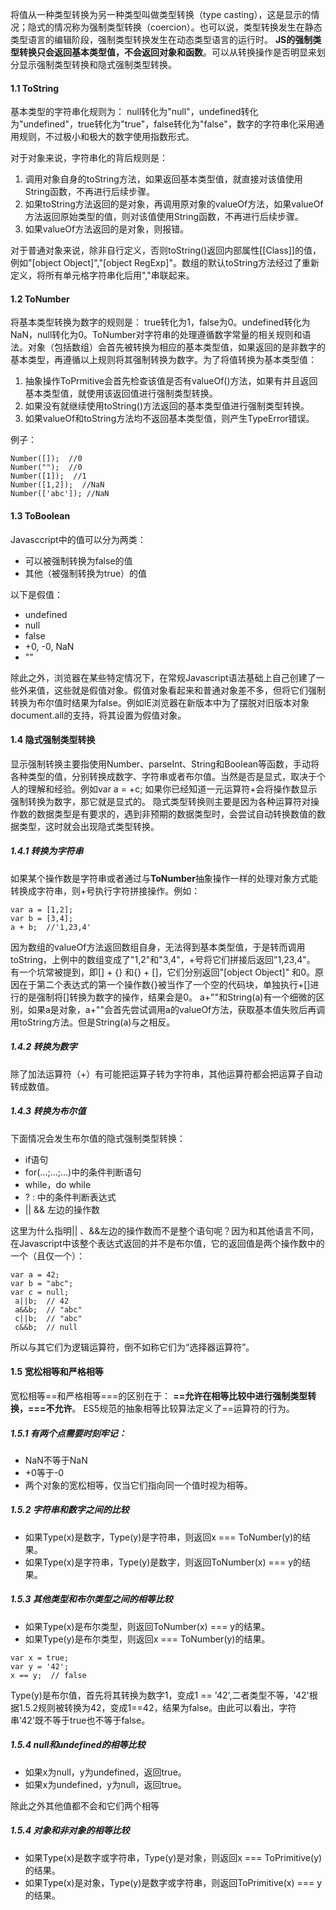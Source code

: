 将值从一种类型转换为另一种类型叫做类型转换（type casting），这是显示的情况；隐式的情况称为强制类型转换（coercion）。也可以说，类型转换发生在静态类型语言的编辑阶段，强制类型转换发生在动态类型语言的运行时。
**JS的强制类型转换只会返回基本类型值，不会返回对象和函数**。可以从转换操作是否明显来划分显示强制类型转换和隐式强制类型转换。
#### 1.1 ToString
基本类型的字符串化规则为： null转化为"null"，undefined转化为"undefined"，true转化为"true"，false转化为"false"，数字的字符串化采用通用规则，不过极小和极大的数字使用指数形式。

对于对象来说，字符串化的背后规则是： 
1. 调用对象自身的toString方法，如果返回基本类型值，就直接对该值使用String函数，不再进行后续步骤。
2. 如果toString方法返回的是对象，再调用原对象的valueOf方法，如果valueOf方法返回原始类型的值，则对该值使用String函数，不再进行后续步骤。
3. 如果valueOf方法返回的是对象，则报错。

对于普通对象来说，除非自行定义，否则toString()返回内部属性[[Class]]的值，例如"[object Object]","[object RegExp]"。数组的默认toString方法经过了重新定义，将所有单元格字符串化后用","串联起来。

#### 1.2 ToNumber
将基本类型转换为数字的规则是： true转化为1，false为0。undefined转化为NaN，null转化为0。ToNumber对字符串的处理遵循数字常量的相关规则和语法。对象（包括数组）会首先被转换为相应的基本类型值，如果返回的是非数字的基本类型，再遵循以上规则将其强制转换为数字。为了将值转换为基本类型值：
1. 抽象操作ToPrmitive会首先检查该值是否有valueOf()方法，如果有并且返回基本类型值，就使用该返回值进行强制类型转换。
2. 如果没有就继续使用toString()方法返回的基本类型值进行强制类型转换。
3. 如果valueOf和toString方法均不返回基本类型值，则产生TypeError错误。

例子： 
```
Number([]);  //0
Number("");  //0
Number([1]);  //1
Number([1,2]);  //NaN
Number(['abc']); //NaN
```
#### 1.3 ToBoolean
Javasccript中的值可以分为两类：
* 可以被强制转换为false的值
* 其他（被强制转换为true）的值

以下是假值： 
* undefined
* null
* false
* +0, -0, NaN
* ""

除此之外，浏览器在某些特定情况下，在常规Javascript语法基础上自己创建了一些外来值，这些就是假值对象。假值对象看起来和普通对象差不多，但将它们强制转换为布尔值时结果为false。例如IE浏览器在新版本中为了摆脱对旧版本对象document.all的支持，将其设置为假值对象。
#### 1.4 隐式强制类型转换
显示强制转换主要指使用Number、parseInt、String和Boolean等函数，手动将各种类型的值，分别转换成数字、字符串或者布尔值。当然是否是显式，取决于个人的理解和经验。例如var a = +c; 如果你已经知道一元运算符+会将操作数显示强制转换为数字，那它就是显式的。
隐式类型转换则主要是因为各种运算符对操作数的数据类型是有要求的，遇到非预期的数据类型时，会尝试自动转换数值的数据类型，这时就会出现隐式类型转换。
##### 1.4.1 转换为字符串
如果某个操作数是字符串或者通过与**ToNumber**抽象操作一样的处理对象方式能转换成字符串，则+号执行字符拼接操作。例如：
```
var a = [1,2];
var b = [3,4];
a + b;  //'1,23,4'
```
因为数组的valueOf方法返回数组自身，无法得到基本类型值，于是转而调用toString，上例中的数组变成了"1,2"和"3,4"，+号将它们拼接后返回"1,23,4"。
有一个坑常被提到，即[] + {} 和{} + []，它们分别返回"[object Object]" 和0。原因在于第二个表达式的第一个操作数{}被当作了一个空的代码块，单独执行+[]进行的是强制将[]转换为数字的操作，结果会是0。
a+""和String(a)有一个细微的区别，如果a是对象，a+""会首先尝试调用a的valueOf方法，获取基本值失败后再调用toString方法。但是String(a)与之相反。
##### 1.4.2 转换为数字
除了加法运算符（+）有可能把运算子转为字符串，其他运算符都会把运算子自动转成数值。
##### 1.4.3 转换为布尔值
下面情况会发生布尔值的隐式强制类型转换：
* if语句
* for(...;...;...)中的条件判断语句
* while，do while
* ? : 中的条件判断表达式
* || && 左边的操作数

这里为什么指明|| 、&&左边的操作数而不是整个语句呢？因为和其他语言不同，在Javascript中该整个表达式返回的并不是布尔值，它的返回值是两个操作数中的一个（且仅一个）：
```
var a = 42;
var b = "abc";
var c = null;
 a||b;  // 42
 a&&b;  // "abc"
 c||b;  // "abc"
 c&&b;  // null
```
所以与其它们为逻辑运算符，倒不如称它们为“选择器运算符”。
#### 1.5 宽松相等和严格相等
宽松相等==和严格相等===的区别在于： **==允许在相等比较中进行强制类型转换，===不允许**。
ES5规范的抽象相等比较算法定义了==运算符的行为。
##### 1.5.1 有两个点需要时刻牢记：
* NaN不等于NaN
* +0等于-0
* 两个对象的宽松相等，仅当它们指向同一个值时视为相等。

##### 1.5.2 字符串和数字之间的比较
*  如果Type(x)是数字，Type(y)是字符串，则返回x === ToNumber(y)的结果。
*  如果Type(x)是字符串，Type(y)是数字，则返回ToNumber(x) === y的结果。

##### 1.5.3 其他类型和布尔类型之间的相等比较
*  如果Type(x)是布尔类型，则返回ToNumber(x) === y的结果。
*  如果Type(y)是布尔类型，则返回x === ToNumber(y)的结果。

```
var x = true;
var y = '42';
x == y;  // false
```
Type(y)是布尔值，首先将其转换为数字1，变成1 == '42',二者类型不等，'42'根据1.5.2规则被转换为42，变成1==42，结果为false。由此可以看出，字符串'42'既不等于true也不等于false。
##### 1.5.4 null和undefined的相等比较
*  如果x为null，y为undefined，返回true。
*  如果x为undefined，y为null，返回true。

除此之外其他值都不会和它们两个相等
##### 1.5.4 对象和非对象的相等比较
*  如果Type(x)是数字或字符串，Type(y)是对象，则返回x === ToPrimitive(y)的结果。
*  如果Type(x)是对象，Type(y)是数字或字符串，则返回ToPrimitive(x) === y的结果。
